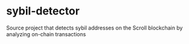 # sybil-detector
Source project that detects sybil addresses on the Scroll blockchain by analyzing on-chain transactions
